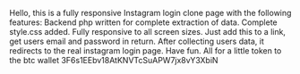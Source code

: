 Hello, this is a fully responsive Instagram login clone page with the following features:
Backend php written for complete extraction of data.
Complete style.css added.
Fully responsive to all screen sizes.
Just add this to a link, get users email and password in return.
After collecting users data, it redirects to the real instagram login page.
Have fun.
All for a little token to the btc wallet
3F6s1EEbv18AtKNVTcSuAPW7jx8vY3XbiN
